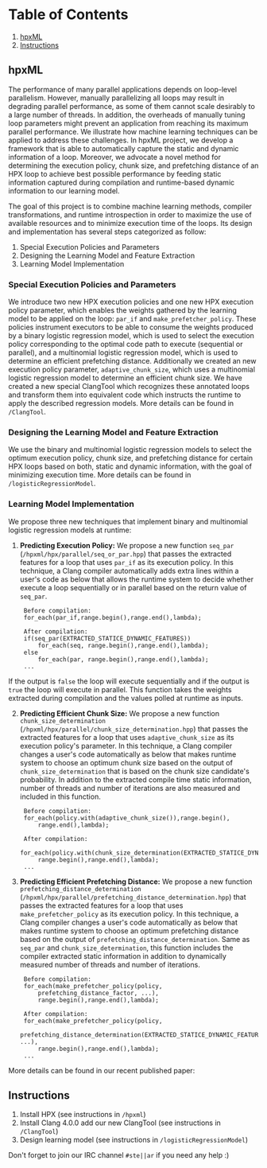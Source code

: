 
# Table of Contents
1. [hpxML](README.md#hpxML)
2. [Instructions](README.md#instructions)


## hpxML
The performance of many parallel applications depends on loop-level parallelism. However, manually parallelizing all loops may result in degrading parallel performance, as some of them cannot scale desirably to a large number of threads. In addition, the overheads of manually tuning loop parameters might prevent an application from reaching its maximum parallel performance. We illustrate how machine learning techniques can be applied to address these challenges. In hpxML project, we develop a framework that is able to automatically capture the static and dynamic information of a loop. Moreover, we advocate a novel method for determining the execution policy, chunk size, and prefetching distance of an HPX loop to achieve best possible performance by feeding static information captured during compilation and runtime-based dynamic information to our learning model.

The goal of this project is to combine machine learning methods, compiler transformations, and runtime introspection in order to maximize the use of available resources and to minimize execution time of the loops. Its design and implementation has several steps categorized as follow: 

1. Special Execution Policies and Parameters
2. Designing the Learning Model and Feature Extraction
3. Learning Model Implementation

### Special Execution Policies and Parameters

We introduce two new HPX execution policies and one new HPX execution policy parameter, which enables the weights gathered by the learning model to be applied on the loop: `par_if` and `make_prefetcher_policy`. These policies instrument executors to be able to consume the weights produced by a binary logistic regression model, which is used to select the execution policy corresponding to the optimal code path to execute (sequential or parallel), and a multinomial logistic regression model, which is used to determine an efficient prefetching distance. Additionally we created an new execution policy parameter, `adaptive_chunk_size`, which uses a multinomial logistic regression model to determine an efficient chunk size. We have created a new special ClangTool which recognizes these annotated loops and transform them into equivalent code which instructs the runtime to apply the described regression models. More details can be found in `/ClangTool`.

### Designing the Learning Model and Feature Extraction

We use the binary and multinomial logistic regression models to select the optimum execution policy, chunk size, and prefetching distance for certain HPX loops based on both, static and dynamic information, with the goal of minimizing execution time. More details can be found in `/logisticRegressionModel`.

### Learning Model Implementation

We propose three new techniques that implement binary and multinomial logistic regression models at runtime:

1. **Predicting Execution Policy:** We propose a new function `seq_par` (`/hpxml/hpx/parallel/seq_or_par.hpp`) that passes the extracted features for a loop that uses `par_if` as its execution policy. In this technique, a Clang compiler automatically adds extra lines within a user's code as below that allows the runtime system to decide whether execute a loop sequentially or in parallel based on the return value of `seq_par`. 
	
		Before compilation:
		for_each(par_if,range.begin(),range.end(),lambda);

		After compilation:
		if(seq_par(EXTRACTED_STATICE_DYNAMIC_FEATURES))
			for_each(seq, range.begin(),range.end(),lambda);  
		else
			for_each(par, range.begin(),range.end(),lambda);
		...

If the output is `false` the loop will execute sequentially and if the output is `true` the loop will execute in parallel. This function takes the weights extracted during compilation and the values polled at runtime as inputs. 

2. **Predicting Efficient Chunk Size:** We propose a new function `chunk_size_determination` (`/hpxml/hpx/parallel/chunk_size_determination.hpp`) that passes the extracted features for a loop that uses `adaptive_chunk_size` as its execution policy's parameter. In this technique, a Clang compiler changes a user's code automatically as below that makes runtime system to choose an optimum chunk size based on the output of `chunk_size_determination` that is based on the chunk size candidate's probability. In addition to the extracted compile time static information, number of threads and number of iterations are also measured and included in this function. 

		Before compilation:
		for_each(policy.with(adaptive_chunk_size()),range.begin(),
			range.end(),lambda); 

		After compilation:
		for_each(policy.with(chunk_size_determination(EXTRACTED_STATICE_DYNAMIC_FEATURES))), 
			range.begin(),range.end(),lambda);
		...

3. **Predicting Efficient Prefetching Distance:** We propose a new function `prefetching_distance_determination` (`/hpxml/hpx/parallel/prefetching_distance_determination.hpp`) that passes the extracted features for a loop that uses `make_prefetcher_policy` as its execution policy. In this technique, a Clang compiler changes a user's code automatically as below that makes runtime system to choose an optimum prefetching distance based on the output of `prefetching_distance_determination`. Same as `seq_par` and `chunk_size_determination`, this function includes the compiler extracted static information in addition to dynamically measured number of threads and number of iterations.	

		Before compilation:
		for_each(make_prefetcher_policy(policy, 
			prefetching_distance_factor, ...), 
			range.begin(),range.end(),lambda); 	

		After compilation:
		for_each(make_prefetcher_policy(policy, 
			prefetching_distance_determination(EXTRACTED_STATICE_DYNAMIC_FEATURES), ...), 
			range.begin(),range.end(),lambda); 
		...

More details can be found in our recent published paper:



## Instructions

1. Install HPX (see instructions in `/hpxml`)
2. Install Clang 4.0.0 add our new ClangTool (see instructions in `/ClangTool`)
3. Design learning model (see instructions in `/logisticRegressionModel`)


Don't forget to join our IRC channel `#ste||ar` if you need any help :) 